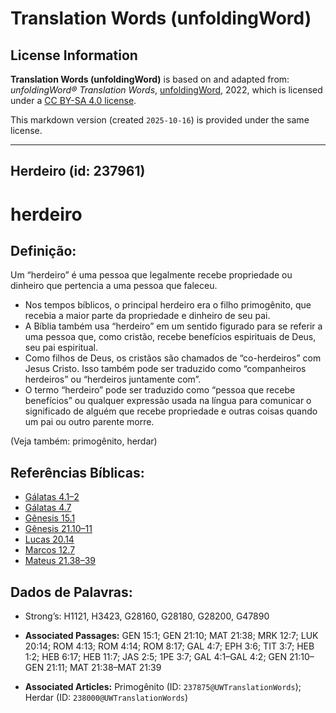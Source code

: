 # Translation Words (unfoldingWord)

## License Information

**Translation Words (unfoldingWord)** is based on and adapted from: _unfoldingWord® Translation Words_, [unfoldingWord](https://unfoldingword.org/utw), 2022, which is licensed under a [CC BY-SA 4.0 license](https://creativecommons.org/licenses/by-sa/4.0/legalcode.en).

This markdown version (created `2025-10-16`) is provided under the same license.



--------------------------------

## Herdeiro (id: 237961)

herdeiro
========

Definição:
----------

Um “herdeiro” é uma pessoa que legalmente recebe propriedade ou dinheiro que pertencia a uma pessoa que faleceu.

* Nos tempos bíblicos, o principal herdeiro era o filho primogênito, que recebia a maior parte da propriedade e dinheiro de seu pai.
* A Bíblia também usa “herdeiro” em um sentido figurado para se referir a uma pessoa que, como cristão, recebe benefícios espirituais de Deus, seu pai espiritual.
* Como filhos de Deus, os cristãos são chamados de “co\-herdeiros” com Jesus Cristo. Isso também pode ser traduzido como “companheiros herdeiros” ou “herdeiros juntamente com”.
* O termo “herdeiro” pode ser traduzido como “pessoa que recebe benefícios” ou qualquer expressão usada na língua para comunicar o significado de alguém que recebe propriedade e outras coisas quando um pai ou outro parente morre.

(Veja também: primogênito, herdar)

Referências Bíblicas:
---------------------

* [Gálatas 4\.1–2](https://ref.ly/Gal4:1-Gal4:2)
* [Gálatas 4\.7](https://ref.ly/Gal4:7)
* [Gênesis 15\.1](https://ref.ly/Gen15:1)
* [Gênesis 21\.10–11](https://ref.ly/Gen21:10-Gen21:11)
* [Lucas 20\.14](https://ref.ly/Luke20:14)
* [Marcos 12\.7](https://ref.ly/Mark12:7)
* [Mateus 21\.38–39](https://ref.ly/Matt21:38-Matt21:39)

Dados de Palavras:
------------------

* Strong’s: H1121, H3423, G28160, G28180, G28200, G47890

* **Associated Passages:** GEN 15:1; GEN 21:10; MAT 21:38; MRK 12:7; LUK 20:14; ROM 4:13; ROM 4:14; ROM 8:17; GAL 4:7; EPH 3:6; TIT 3:7; HEB 1:2; HEB 6:17; HEB 11:7; JAS 2:5; 1PE 3:7; GAL 4:1–GAL 4:2; GEN 21:10–GEN 21:11; MAT 21:38–MAT 21:39
* **Associated Articles:** Primogênito (ID: `237875@UWTranslationWords`); Herdar (ID: `238000@UWTranslationWords`)

